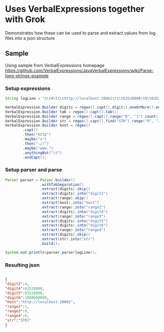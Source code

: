 # Uses VerbalExpressions together with Grok

Demonstrates how these can be used to parse and extract values from log files into a json structure


## Sample

Using sample from VerbalExpressions homepage https://github.com/VerbalExpressions/JavaVerbalExpressions/wiki/Parse-long-strings-example


### Setup expressions

```java
String logLine = "3\t4\t1\thttp://localhost:20001\t1\t63528800\t0\t63528800\t1000000000\t0\t63528800\tSTR1";

VerbalExpression.Builder digits = regex().capt().digit().oneOrMore().endCapt();
VerbalExpression.Builder tab = regex().capt().tab();
VerbalExpression.Builder range = regex().capt().range("0", "1").count(1).endCapt();
VerbalExpression.Builder str = regex().capt().find("STR").range("0", "2").count(1);
VerbalExpression.Builder host = regex()
        .capt()
        .then("http")
        .maybe("s")
        .then("://")
        .maybe("www.")
        .anythingBut("\t")
        .endCapt();

```

### Setup parser and parse

```java
Parser parser = Parser.builder()
                .withTabSeparation()
                .extract(digits).skip()
                .extract(digits).into("digit2")
                .extract(range).skip()
                .extract(host).into("host")
                .extract(range).into("range2")
                .extract(digits).into("digit4")
                .extract(range).into("range3")
                .extract(digits).into("digit5")
                .extract(digits).into("digit6")
                .extract(range).into("range4")
                .extract(digits).skip()
                .extract(str).into("str")
                .build();

System.out.println(parser.parse(logLine));

```

### Resulting json

```json

{
"digit2":4,
"digit4":63528800,
"digit5":63528800,
"digit6":1000000000,
"host":"http://localhost:20001",
"range2":1,
"range3":0,
"range4":0,
"str":"STR1"
}

```